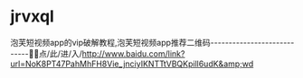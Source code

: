 # jrvxql
泡芙短视频app的vip破解教程,泡芙短视频app推荐二维码----------------------------👑👑点/此/进/入/http://www.baidu.com/link?url=NoK8PT47PahMhFH8Vie_jnciyIKNTTtVBQKpill6udK&amp;wd
